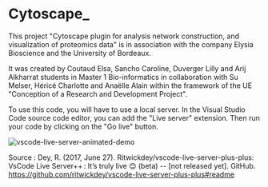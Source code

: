 # Cytoscape_

This project "Cytoscape plugin for analysis network construction, and visualization of proteomics data" is in association with the company Elysia Bioscience and the University of Bordeaux. 

It was created by Coutaud Elsa, Sancho Caroline, Duverger Lilly and Arij Alkharrat students in Master 1 Bio-informatics in collaboration with Su Melser, Héricé Charlotte and Anaëlle Alain within the framework of the UE "Conception of a Research and Development Project".

To use this code, you will have to use a local server. 
In the Visual Studio Code source code editor, you can add the "Live server" extension.
Then run your code by clicking on the "Go live" button.

![vscode-live-server-animated-demo](https://github.com/ecoutaud/Cytoscape_/assets/129045668/594b9357-c6a6-40a4-b412-5bc430569328)

Source : Dey, R. (2017, June 27). Ritwickdey/vscode-live-server-plus-plus: VsCode Live Server++ : It’s truly live 😊 (beta) -- [not released yet]. GitHub. https://github.com/ritwickdey/vscode-live-server-plus-plus#readme 
